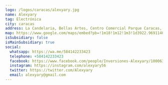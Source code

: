 ```yaml
---
logo: /logos/caracas/alexyary.jpg
name: Alexyary	
tag: Electrónica
city: caracas	
address: La Candelaria, Bellas Artes, Centro Comercial Parque Caracas, Nivel PB local numero 56 entrando por Burguerking a 5 locales (Inv Alexyary), Caracas, Venezuela	
map: https://www.google.com/maps/embed?pb=!1m18!1m12!1m3!1d3922.96911408352!2d-66.9005619!3d10.5030988!2m3!1f0!2f0!3f0!3m2!1i1024!2i768!4f13.1!3m3!1m2!1s0x8c2a592cf5b8a631%3A0x74947c0e02e645fb!2sCentro%20Parque%20Caracas.%20Torre%20C%2C%20Avenida%20Sur%2021%2C%20Caracas%201011%2C%20Distrito%20Capital!5e0!3m2!1ses!2sve!4v1693531127395!5m2!1ses!2sve
isSubsidiary: false
isMainSubsidiary: true
social:
  whatsapp: https://wa.me/584142233423
  telephone: +584142233423
  facebook: https://www.facebook.com/people/Inversiones-Alexyary/100063558674611/
  instagram: https://instagram.com/alexyary56
  twitter: https://twitter.com/Alexyary
  email: alexyary@gmail.com
---
```

